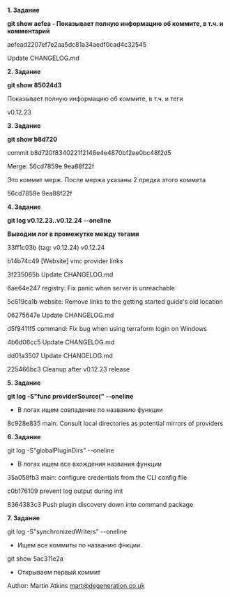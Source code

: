 
**1. Задание** 

**git show aefea - Показывает полную информацию об коммите, 
в т.ч. и комментарий** 

aefead2207ef7e2aa5dc81a34aedf0cad4c32545

 Update CHANGELOG.md


**2. Задание**

**git show 85024d3** 

Показывает полную информацию об коммите, в т.ч. и теги 

v0.12.23


**3. Задание**

**git show b8d720**

commit b8d720f8340221f2146e4e4870bf2ee0bc48f2d5

Merge: 56cd7859e 9ea88f22f

Это коммит мерж. После мержа указаны 2 предка этого коммета 

56cd7859e 9ea88f22f


**4. Задание**

**git log v0.12.23..v0.12.24 --oneline**

**Выводим лог в промежутке между тегами**


33ff1c03b (tag: v0.12.24) v0.12.24

b14b74c49 [Website] vmc provider links

3f235065b Update CHANGELOG.md

6ae64e247 registry: Fix panic when server is unreachable

5c619ca1b website: Remove links to the getting started guide's old location

06275647e Update CHANGELOG.md

d5f9411f5 command: Fix bug when using terraform login on Windows

4b6d06cc5 Update CHANGELOG.md

dd01a3507 Update CHANGELOG.md

225466bc3 Cleanup after v0.12.23 release




**5. Задание**

**git log  -S"func providerSource(" --oneline** 
-  В логах ищем совпадение по названию функции


8c928e835 main: Consult local directories as potential mirrors of providers
 
**6. Задание**

git log  -S"globalPluginDirs" --oneline 
- В логах ищем все вхождения названия функции 

35a058fb3 main: configure credentials from the CLI config file

c0b176109 prevent log output during init

8364383c3 Push plugin discovery down into command package


**7. Задание**

git log  -S"synchronizedWriters" --oneline 
- Ищем все коммиты  по названию фнкции. 

git show 5ac311e2a 
- Открываем первый коммит 

Author: Martin Atkins <mart@degeneration.co.uk>


